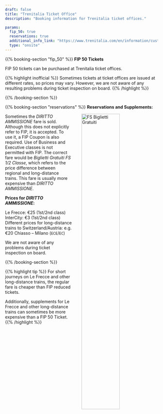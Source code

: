 ```yaml
---
draft: false
title: "Trenitalia Ticket Office"
description: "Booking information for Trenitalia ticket offices."

params:
  fip_50: true
  reservations: true
  additional_info_link: "https://www.trenitalia.com/en/information/customer-service-offices.html"
  type: "onsite"
---
```


{{% booking-section "fip_50" %}}
**FIP 50 Tickets**

FIP 50 tickets can be purchased at Trenitalia ticket offices.

{{% highlight inofficial %}}
Sometimes tickets at ticket offices are issued at different rates, so prices may vary. However, we are not aware of any resulting problems during ticket inspection on board.
{{% /highlight %}}

{{% /booking-section %}}

{{% booking-section "reservations" %}}
**Reservations and Supplements:**

<!-- TODO: Replace with markdown image and find ways to customize width -->
<img src="/en/booking/fs-ticket-office/bigliettigratuiti.webp" alt="FS Biglietti Gratuiti" style="width: 50%; float: right; margin-left: 2rem; margin-bottom: 1rem">

Sometimes the _DIRITTO AMMISSIONE_ fare is sold. Although this does not explicitly refer to FIP, it is accepted. To use it, a FIP Coupon is also required. Use of Business and Executive classes is not permitted with FIP. The correct fare would be _Biglietti Gratuiti FS 1/2 Classe_, which refers to the price difference between regional and long-distance trains. This fare is usually more expensive than _DIRITTO AMMISSIONE_.

**Prices for _DIRITTO AMMISSIONE_:**

Le Frecce: €25 (1st/2nd class) \
InterCity: €3 (1st/2nd class) \
Different prices for long-distance trains to Switzerland/Austria: e.g. €20 Chiasso – Milano (`ECE`/`EC`)

We are not aware of any problems during ticket inspection on board.

{{% /booking-section %}}

{{% highlight tip %}}
For short journeys on Le Frecce and other long-distance trains, the regular fare is cheaper than FIP reduced tickets.

Additionally, supplements for Le Frecce and other long-distance trains can sometimes be more expensive than a FIP 50 Ticket.
{{% /highlight %}}
